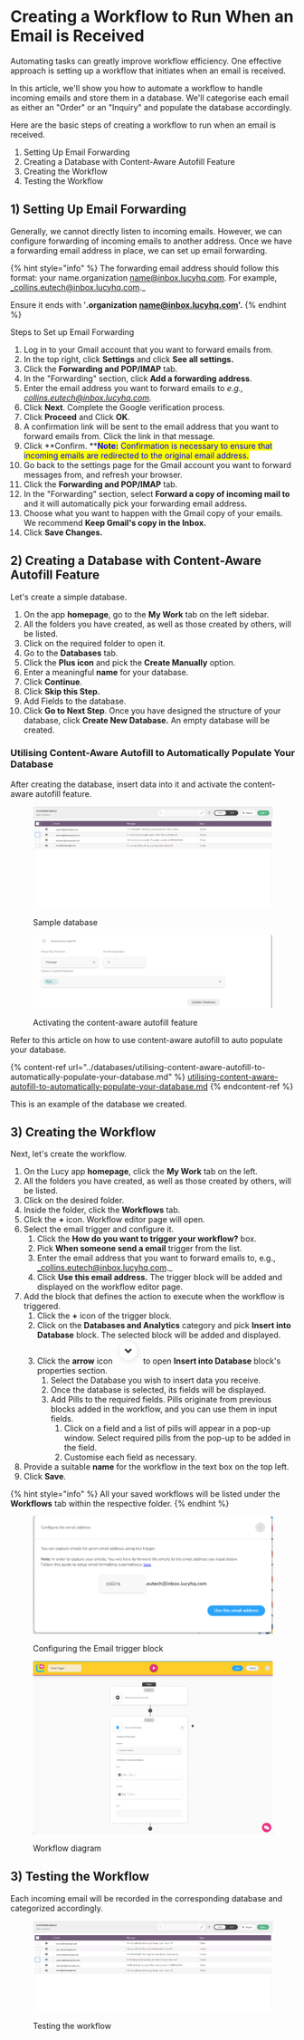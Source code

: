 # Creating a Workflow to Run When an Email is Received

Automating tasks can greatly improve workflow efficiency. One effective approach is setting up a workflow that initiates when an email is received.

In this article, we'll show you how to automate a workflow to handle incoming emails and store them in a database. We'll categorise each email as either an "Order" or an "Inquiry" and populate the database accordingly.

Here are the basic steps of creating a workflow to run when an email is received.

1. Setting Up Email Forwarding
2. Creating a Database with Content-Aware Autofill Feature
3. Creating the Workflow
4. Testing the Workflow

## 1) Setting Up Email Forwarding

Generally, we cannot directly listen to incoming emails. However, we can configure forwarding of incoming emails to another address. Once we have a forwarding email address in place, we can set up email forwarding.&#x20;

{% hint style="info" %}
The forwarding email address should follow this format: your name.organization name@inbox.lucyhq.com. For example, _collins.eutech@inbox.lucyhq.com._

Ensure it ends with '**.organization name@inbox.lucyhq.com'.**
{% endhint %}

Steps to Set up Email Forwarding

1. Log in to your Gmail account that you want to forward emails from.
2. In the top right, click **Settings** and click **See all settings.**
3. Click the **Forwarding and POP/IMAP** tab.
4. In the "Forwarding" section, click **Add a forwarding address**.
5. Enter the email address you want to forward emails to _e.g., collins.eutech@inbox.lucyhq.com._
6. Click **Next**. Complete the Google verification process.&#x20;
7. Click **Proceed** and Click **OK**.
8. A confirmation link will be sent to the email address that you want to forward emails from. Click the link in that message.
9. Click **Confirm. **<mark style="color:blue;">**Note:**</mark> <mark style="color:blue;">Confirmation is necessary to ensure that incoming emails are redirected to the original email address.</mark>
10. Go back to the settings page for the Gmail account you want to forward messages from, and refresh your browser.
11. Click the **Forwarding and POP/IMAP** tab.
12. In the "Forwarding" section, select **Forward a copy of incoming mail to** and it will automatically pick your forwarding email address.
13. Choose what you want to happen with the Gmail copy of your emails. We recommend **Keep Gmail's copy in the Inbox.**
14. Click **Save Changes.**

## 2) Creating a Database with Content-Aware Autofill Feature

Let's create a simple database.

1. On the app **homepage**, go to the **My Work** tab on the left sidebar.
2. All the folders you have created, as well as those created by others, will be listed.
3. Click on the required folder to open it.
4. Go to the **Databases** tab.
5. Click the **Plus icon** and pick the **Create Manually** option.
6. Enter a meaningful **name** for your database.
7. Click **Continue**.
8. Click **Skip this Step.**
9. Add Fields to the database.
10. Click **Go to Next Step**. Once you have designed the structure of your database, click **Create New Database.** An empty database will be created.

### Utilising Content-Aware Autofill to Automatically Populate Your Database

After creating the database, insert data into it and activate the content-aware autofill feature.

<figure><img src="../.gitbook/assets/Database_1.png" alt=""><figcaption><p>Sample database</p></figcaption></figure>

<figure><img src="../.gitbook/assets/image (2).png" alt=""><figcaption><p>Activating the content-aware autofill feature</p></figcaption></figure>

Refer to this article on how to use content-aware autofill to auto populate your database.

{% content-ref url="../databases/utilising-content-aware-autofill-to-automatically-populate-your-database.md" %}
[utilising-content-aware-autofill-to-automatically-populate-your-database.md](../databases/utilising-content-aware-autofill-to-automatically-populate-your-database.md)
{% endcontent-ref %}

This is an example of the database we created.

## 3) Creating the Workflow

Next, let's create the workflow.

1. On the Lucy app **homepage**, click the **My Work** tab on the left.&#x20;
2. All the folders you have created, as well as those created by others, will be listed.&#x20;
3. Click on the desired folder.
4. Inside the folder, click the **Workflows** tab.
5. Click the **+** icon. Workflow editor page will open.
6. Select the email trigger and configure it.
   1. Click the **How do you want to trigger your workflow?** box.
   2. Pick **When someone send a email** trigger from the list.
   3. Enter the email address that you want to forward emails to, e.g., _collins.eutech@inbox.lucyhq.com._
   4. Click **Use this email address.** The trigger block will be added and displayed on the workflow editor page.
7. Add the block that defines the action to execute when the workflow is triggered.
   1. Click the **+** icon of the trigger block.
   2. Click on the **Databases and Analytics** category and pick **Insert into Database** block. The selected block will be added and displayed.
   3. Click the **arrow** icon ![](<../.gitbook/assets/image (11).png>)to open **Insert into Database** block's properties section.
      1. Select the Database you wish to insert data you receive.
      2. Once the database is selected, its fields will be displayed.
      3. Add Pills to the required fields. Pills originate from previous blocks added in the workflow, and you can use them in input fields.
         1. Click on a field and a list of pills will appear in a pop-up window. Select required pills from the pop-up to be added in the field.
         2. Customise each field as necessary.
8. Provide a suitable **name** for the workflow in the text box on the top left.
9. Click **Save**.

{% hint style="info" %}
All your saved workflows will be listed under the **Workflows** tab within the respective folder.
{% endhint %}

<figure><img src="../.gitbook/assets/image (4).png" alt=""><figcaption><p>Configuring the Email trigger block</p></figcaption></figure>

<figure><img src="../.gitbook/assets/Workflow created_1.png" alt=""><figcaption><p>Workflow diagram</p></figcaption></figure>



## 3) Testing the Workflow

Each incoming email will be recorded in the corresponding database and categorized accordingly.

<figure><img src="../.gitbook/assets/testing workflow.png" alt=""><figcaption><p>Testing the workflow</p></figcaption></figure>
